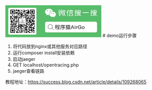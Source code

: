 <img src="https://github.com/why444216978/images/blob/master/qrcode.png" width="300" height="100" alt="公众号"/>
# demo运行步骤
<ol>
<li>将代码放到nginx或其他服务对应路径</li>
<li>运行composer install安装依赖</li>
<li>启动jaeger</li>
<li>GET localhost/opentracing.php</li>
<li>jaeger查看链路</li>
</ol>

教程地址：https://success.blog.csdn.net/article/details/109268065
